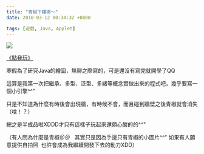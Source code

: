 ```yaml
---
title: "青椒下樓梯～"
date: 2010-03-12 00:34:32 +0800

tags: [遊戲, Java, Applet]
---
```


![](/images/slum-area/88_0.png)


[《點我玩》](http://www.cs.nctu.edu.tw/~whchien/DownFloor.html)



寒假為了研究Java的繪圖，無聊之際寫的，可是還沒有寫完就開學了QQ



這算是我第一次把繼承、多型、泛型、多緒等概念實做出來的程式吧，幾乎要寫一個小引擎^^"



只是不知道為什麼有時後會出現牆，有時候不會，而且碰到牆壁之後青椒就會消失（啥！？）



總之是半成品啦XDDD才只有這樣子玩起來還頗心酸的的^^"





（有人問為什麼是青椒＠＠&nbsp;&nbsp; 其實只是因為手邊只有青椒的小圖片^^" 如果有人願意提供自拍照&nbsp; 也許會成為我繼續開發下去的動力XDD）


